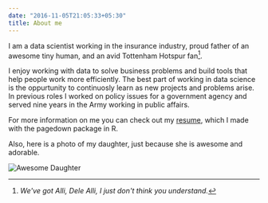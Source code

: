 ```yaml
---
date: "2016-11-05T21:05:33+05:30"
title: About me
---
```


I am a data scientist working in the insurance industry, proud father of an awesome
tiny human, and an avid Tottenham Hotspur fan[^1]. 


I enjoy working with data to solve business problems and build tools that help
people work more efficiently. The best part of working in data science is the 
oppurtunity to continuosly learn as new projects and problems arise.  In previous 
roles I worked on policy issues for a government agency and served nine years in 
the Army working in public affairs.


For more information on me you can check out my 
<a href="https://mattleary-resume.netlify.com/" target="_blank">resume</a>, which I made with 
the pagedown package in R.  

Also, here is a photo of my daughter, just because she is awesome and adorable.

![Awesome Daughter][2]

[^1]: *We've got Alli, Dele Alli, I just don't think you understand.*

[2]: /img/favicon.png

